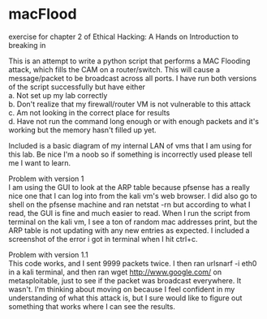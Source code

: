 # macFlood
exercise for chapter 2 of Ethical Hacking: A Hands on Introduction to breaking in

This is an attempt to write a python script that performs a MAC Flooding attack, which fills the CAM on a router/switch. This will cause a message/packet to be broadcast across all ports. I have run both versions of the script successfully but have either  
  a. Not set up my lab correctly  
  b. Don't realize that my firewall/router VM is not vulnerable to this attack  
  c. Am not looking in the correct place for results  
  d. Have not run the command long enough or with enough packets and it's working but the memory hasn't filled up yet.  

Included is a basic diagram of my internal LAN of vms that I am using for this lab. Be nice I'm a noob so if something is incorrectly used please tell me I want to learn.

Problem with version 1  
I am using the GUI to look at the ARP table because pfsense has a really nice one that I can log into from the kali vm's web browser. I did also go to shell on the pfsense machine and ran netstat -rn but according to what I read, the GUI is fine and much easier to read.
When I run the script from terminal on the kali vm, I see a ton of random mac addresses print, but the ARP table is not updating with any new entries as expected.  I included a screenshot of the error i got in terminal when I hit ctrl+c.

Problem with version 1.1     
This code works, and I sent 9999 packets twice. I then ran urlsnarf -i eth0 in a kali terminal, and then ran wget http://www.google.com/ on metasploitable, just to see if the packet was broadcast everywhere. It wasn't. I'm thinking about moving on because I feel confident in my understanding of what this attack is, but  I sure would like to figure out something that works where I can see the results.
